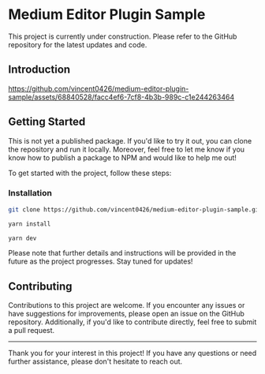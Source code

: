 # Medium Editor Plugin Sample

This project is currently under construction. Please refer to the GitHub repository for the latest updates and code.

## Introduction



https://github.com/vincent0426/medium-editor-plugin-sample/assets/68840528/facc4ef6-7cf8-4b3b-989c-c1e244263464



## Getting Started

This is not yet a published package. If you'd like to try it out, you can clone the repository and run it locally. Moreover, feel free to let me know if you know how to publish a package to NPM and would like to help me out!

To get started with the project, follow these steps:

### Installation

```bash
git clone https://github.com/vincent0426/medium-editor-plugin-sample.git

yarn install

yarn dev
```

Please note that further details and instructions will be provided in the future as the project progresses. Stay tuned for updates!

## Contributing

Contributions to this project are welcome. If you encounter any issues or have suggestions for improvements, please open an issue on the GitHub repository. Additionally, if you'd like to contribute directly, feel free to submit a pull request.

---

Thank you for your interest in this project! If you have any questions or need further assistance, please don't hesitate to reach out.
